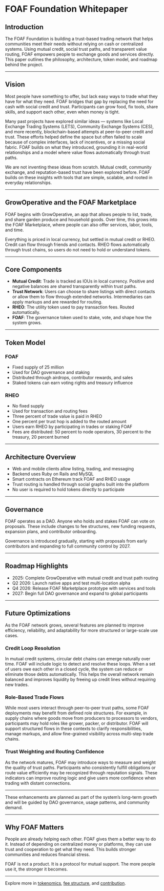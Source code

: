 # FOAF Foundation Whitepaper

## Introduction

The FOAF Foundation is building a trust-based trading network that helps communities meet their needs without relying on cash or centralized systems. Using mutual credit, social trust paths, and transparent value routing, FOAF empowers people to exchange goods and services directly. This paper outlines the philosophy, architecture, token model, and roadmap behind the project.

---

## Vision

Most people have something to offer, but lack easy ways to trade what they have for what they need. FOAF bridges that gap by replacing the need for cash with social credit and trust. Participants can grow food, fix tools, share skills, and support each other, even when money is tight.

Many past projects have explored similar ideas — systems like Local Exchange Trading Systems (LETS), Community Exchange Systems (CES), and more recently, blockchain-based attempts at peer-to-peer credit and trust. These efforts helped define the space but often failed to scale because of complex interfaces, lack of incentives, or a missing social fabric. FOAF builds on what they introduced, grounding it in real-world relationships and a model where value flows automatically through trust paths.

We are not inventing these ideas from scratch. Mutual credit, community exchange, and reputation-based trust have been explored before. FOAF builds on these insights with tools that are simple, scalable, and rooted in everyday relationships.

---

## GrowOperative and the FOAF Marketplace

FOAF begins with GrowOperative, an app that allows people to list, trade, and share garden produce and household goods. Over time, this grows into the FOAF Marketplace, where people can also offer services, labor, tools, and time.

Everything is priced in local currency, but settled in mutual credit or RHEO. Credit can flow through friends and contacts. RHEO flows automatically through trust chains, so users do not need to hold or understand tokens.

---

## Core Components

- **Mutual Credit**: Trade is tracked as IOUs in local currency. Positive and negative balances are shared transparently within trust paths.
- **Trust Network**: Users can choose to share listings with direct contacts or allow them to flow through extended networks. Intermediaries can apply markups and are rewarded for routing.
- **RHEO**: The utility token used to pay transaction fees. Routed automatically.
- **FOAF**: The governance token used to stake, vote, and shape how the system grows.

---

## Token Model

### FOAF
- Fixed supply of 25 million
- Used for DAO governance and staking
- Distributed through airdrops, contributor rewards, and sales
- Staked tokens can earn voting rights and treasury influence

### RHEO
- No fixed supply
- Used for transaction and routing fees
- Three percent of trade value is paid in RHEO
- One percent per trust hop is added to the routed amount
- Users earn RHEO by participating in trades or staking FOAF
- Fees are distributed: 50 percent to node operators, 30 percent to the treasury, 20 percent burned

---

## Architecture Overview

- Web and mobile clients allow listing, trading, and messaging
- Backend uses Ruby on Rails and MySQL
- Smart contracts on Ethereum track FOAF and RHEO usage
- Trust routing is handled through social graphs built into the platform
- No user is required to hold tokens directly to participate

---

## Governance

FOAF operates as a DAO. Anyone who holds and stakes FOAF can vote on proposals. These include changes to fee structures, new funding requests, expansion plans, and contributor onboarding.

Governance is introduced gradually, starting with proposals from early contributors and expanding to full community control by 2027.

---

## Roadmap Highlights

- 2025: Complete GrowOperative with mutual credit and trust path routing
- Q2 2026: Launch native apps and test multi-location alpha
- Q4 2026: Release FOAF Marketplace prototype with services and tools
- 2027: Begin full DAO governance and expand to global participants

---

## Future Optimizations

As the FOAF network grows, several features are planned to improve efficiency, reliability, and adaptability for more structured or large-scale use cases.

### Credit Loop Resolution

In mutual credit systems, circular debt chains can emerge naturally over time. FOAF will include logic to detect and resolve these loops. When a set of users owe each other in a closed cycle, the system can reduce or eliminate those debts automatically. This helps the overall network remain balanced and improves liquidity by freeing up credit lines without requiring new trades.

### Role-Based Trade Flows

While most users interact through peer-to-peer trust paths, some FOAF deployments may benefit from defined role structures. For example, in supply chains where goods move from producers to processors to vendors, participants may hold roles like grower, packer, or distributor. FOAF will support structured flows in these contexts to clarify responsibilities, manage markups, and allow fine-grained visibility across multi-step trade chains.

### Trust Weighting and Routing Confidence

As the network matures, FOAF may introduce ways to measure and weight the quality of trust paths. Participants who consistently fulfill obligations or route value efficiently may be recognized through reputation signals. These indicators can improve routing logic and give users more confidence when trading with distant connections.

---

These enhancements are planned as part of the system’s long-term growth and will be guided by DAO governance, usage patterns, and community demand.

---

## Why FOAF Matters

People are already helping each other. FOAF gives them a better way to do it. Instead of depending on centralized money or platforms, they can use trust and cooperation to get what they need. This builds stronger communities and reduces financial stress.

FOAF is not a product. It is a protocol for mutual support. The more people use it, the stronger it becomes.

---

Explore more in [tokenomics](../foaf-foundation/tokenomics.md), [fee structure](../foaf-foundation/fee-structure.md), and [contribution](../community/contribution.md).

